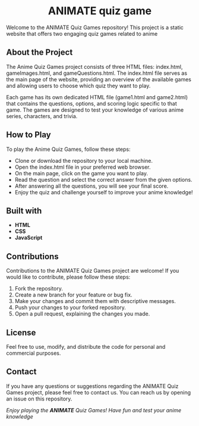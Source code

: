 <h1 align="center">ANIMATE quiz game</h1>

Welcome to the ANIMATE Quiz Games repository! This project is a static website that offers two engaging quiz games related to anime

## About the Project
The Anime Quiz Games project consists of three HTML files: index.html, gameImages.html, and gameQuestions.html. The index.html file serves as the main page of the website, providing an overview of the available games and allowing users to choose which quiz they want to play.

Each game has its own dedicated HTML file (game1.html and game2.html) that contains the questions, options, and scoring logic specific to that game. The games are designed to test your knowledge of various anime series, characters, and trivia.

## How to Play
To play the Anime Quiz Games, follow these steps:
- Clone or download the repository to your local machine.
- Open the index.html file in your preferred web browser.
- On the main page, click on the game you want to play.
- Read the question and select the correct answer from the given options.
- After answering all the questions, you will see your final score.
- Enjoy the quiz and challenge yourself to improve your anime knowledge!

## Built with
- **HTML**
- **CSS**
- **JavaScript**

## Contributions
Contributions to the ANIMATE Quiz Games project are welcome! If you would like to contribute, please follow these steps:
1. Fork the repository.
2. Create a new branch for your feature or bug fix.
3. Make your changes and commit them with descriptive messages.
4. Push your changes to your forked repository.
5. Open a pull request, explaining the changes you made.

## License
Feel free to use, modify, and distribute the code for personal and commercial purposes.

## Contact
If you have any questions or suggestions regarding the ANIMATE Quiz Games project, please feel free to contact us. You can reach us by opening an issue on this repository.

_Enjoy playing the **ANIMATE** Quiz Games! Have fun and test your anime knowledge_
